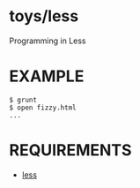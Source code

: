 # toys/less

Programming in Less

# EXAMPLE

```
$ grunt
$ open fizzy.html
...
```

# REQUIREMENTS

* [less](http://lesscss.org/)
